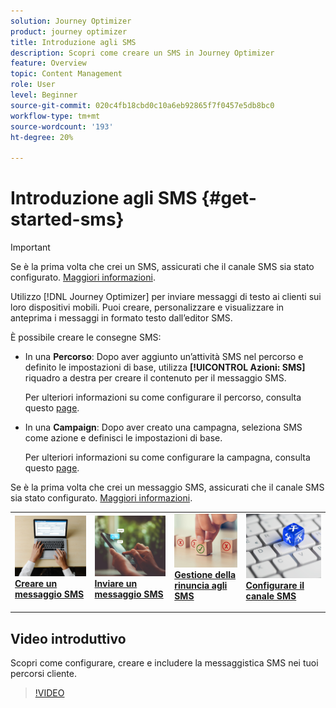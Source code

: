 ```yaml
---
solution: Journey Optimizer
product: journey optimizer
title: Introduzione agli SMS
description: Scopri come creare un SMS in Journey Optimizer
feature: Overview
topic: Content Management
role: User
level: Beginner
source-git-commit: 020c4fb18cbd0c10a6eb92865f7f0457e5db8bc0
workflow-type: tm+mt
source-wordcount: '193'
ht-degree: 20%

---
```


# Introduzione agli SMS {#get-started-sms}

>[!IMPORTANT]
>
>Se è la prima volta che crei un SMS, assicurati che il canale SMS sia stato configurato. [Maggiori informazioni](sms-configuration.md).

Utilizzo [!DNL Journey Optimizer] per inviare messaggi di testo ai clienti sui loro dispositivi mobili. Puoi creare, personalizzare e visualizzare in anteprima i messaggi in formato testo dall’editor SMS.

È possibile creare le consegne SMS:

* In una **Percorso**: Dopo aver aggiunto un’attività SMS nel percorso e definito le impostazioni di base, utilizza **[!UICONTROL Azioni: SMS]** riquadro a destra per creare il contenuto per il messaggio SMS.

   Per ulteriori informazioni su come configurare il percorso, consulta questo [page](../building-journeys/journey-gs.md).

* In una **Campaign**: Dopo aver creato una campagna, seleziona SMS come azione e definisci le impostazioni di base.

   Per ulteriori informazioni su come configurare la campagna, consulta questo [page](../campaigns/create-campaign.md#configure).

Se è la prima volta che crei un messaggio SMS, assicurati che il canale SMS sia stato configurato. [Maggiori informazioni](sms-configuration.md).

<table style="table-layout:fixed"><tr style="border: 0;">
<td>
<a href="create-sms.md">
<img alt="Lead" src="../assets/do-not-localize/sms-create.jpeg">
</a>
<div><a href="create-sms.md"><strong>Creare un messaggio SMS</strong>
</div>
<p>
</td>
<td>
<a href="send-sms.md">
<img alt="Non fequente" src="../assets/do-not-localize/sms-sending.jpg">
</a>
<div>
<a href="send-sms.md"><strong>Inviare un messaggio SMS</strong></a>
</div>
<p></td>
<td>
<a href="sms-opt-out.md">
<img alt="Convalida" src="../assets/do-not-localize/sms-opt-out.jpg">
</a>
<div>
<a href="sms-opt-out.md"><strong>Gestione della rinuncia agli SMS</strong></a>
</div>
<p>
</td>
<td>
<a href="sms-configuration.md">
<img alt="Convalida" src="../assets/do-not-localize/sms-config.jpg">
</a>
<div>
<a href="sms-configuration.md"><strong>Configurare il canale SMS</strong></a>
</div>
<p>
</td>
</tr></table>

## Video introduttivo

Scopri come configurare, creare e includere la messaggistica SMS nei tuoi percorsi cliente.

>[!VIDEO](https://video.tv.adobe.com/v/344460?quality=12)
